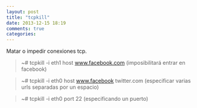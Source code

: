 ```yaml
---
layout: post
title: "tcpkill"
date: 2013-12-15 18:19
comments: true
categories: 
---
```

Matar o impedir conexiones tcp.

>~# tcpkill -i eth1 host www.facebook.com (imposibilitará entrar en facebook)

>~# tcpkill -i eth0 host www.facebook twitter.com (especificar varias urls separadas por un espacio)

>~# tcpkill -i eth0 port 22 (especificando un puerto)

